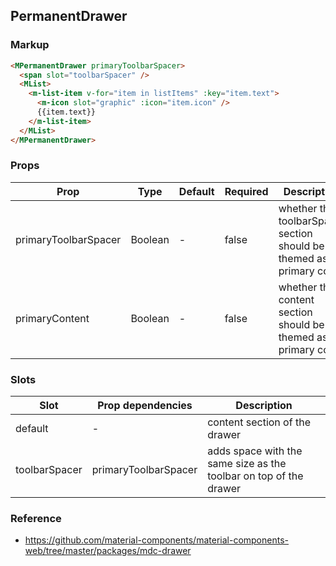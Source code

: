 ## PermanentDrawer

### Markup

```html
<MPermanentDrawer primaryToolbarSpacer>
  <span slot="toolbarSpacer" />
  <MList>
    <m-list-item v-for="item in listItems" :key="item.text">
      <m-icon slot="graphic" :icon="item.icon" />
      {{item.text}}
    </m-list-item>
  </MList>
</MPermanentDrawer>
```

### Props

| Prop | Type | Default | Required | Description |
|------|------|---------|----------|-------------|
| primaryToolbarSpacer | Boolean | - | false | whether the toolbarSpacer section should be themed as primary color |
| primaryContent | Boolean | - | false | whether the content section should be themed as primary color |

### Slots

| Slot | Prop dependencies | Description |
|------|-------------------|-------------|
| default | - | content section of the drawer |
| toolbarSpacer | primaryToolbarSpacer | adds space with the same size as the toolbar on top of the drawer |

### Reference

- https://github.com/material-components/material-components-web/tree/master/packages/mdc-drawer
